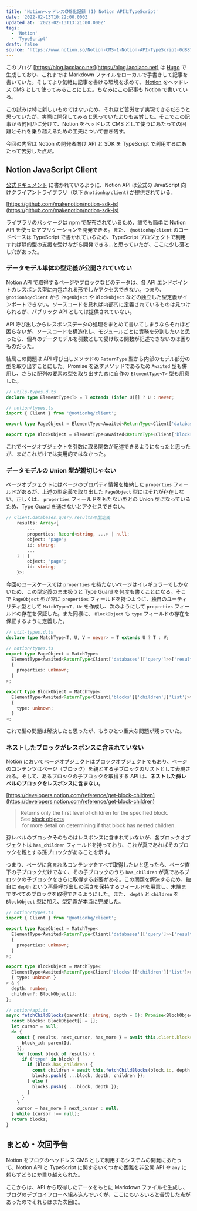 ```yaml
---
title: 'NotionヘッドレスCMS化記録 (1) Notion APIとTypeScript'
date: '2022-02-13T10:22:00.000Z'
updated_at: '2022-02-13T13:21:00.000Z'
tags:
  - 'Notion'
  - 'TypeScript'
draft: false
source: 'https://www.notion.so/Notion-CMS-1-Notion-API-TypeScript-0d887003a8d1457fa6bec484dfcb2346'
---
```


このブログ [https://blog.lacolaco.net](https://blog.lacolaco.net) は [Hugo](https://gohugo.io) で生成しており、これまでは Markdown ファイルをローカルで手書きして記事を書いていた。そしてより気軽に記事を書ける環境を求めて、 [Notion](https://notion.so) をヘッドレス CMS として使ってみることにした。ちなみにこの記事も Notion で書いている。

この試みは特に新しいものではないため、それほど苦労せず実現できるだろうと思っていたが、実際に開発してみると思っていたよりも苦労した。そこでこの記事から何回かに分けて、Notion をヘッドレス CMS として使うにあたっての困難とそれを乗り越えるための工夫について書き残す。

今回の内容は Notion の開発者向け API と SDK を TypeScript で利用するにあたって苦労した点だ。

## Notion JavaScript Client

[公式ドキュメント](https://developers.notion.com/docs/getting-started) に書かれているように、Notion API は公式の JavaScript 向けクライアントライブラリ（以下 `@notionhq/client`) が提供されている。

[https://github.com/makenotion/notion-sdk-js](https://github.com/makenotion/notion-sdk-js)

ライブラリのパッケージは npm で配布されているため、誰でも簡単に Notion API を使ったアプリケーションを開発できる。また、 `@notionhq/client` のコードベースは TypeScript で書かれているため、TypeScript プロジェクトで利用すれば静的型の支援を受けながら開発できる…と思っていたが、ここに少し落とし穴があった。

### データモデル単体の型定義が公開されていない

Notion API で取得するページやブロックなどのデータは、各 API エンドポイントのレスポンス型に内包される形でしかアクセスできない。つまり、`@notionhq/client` から `PageObject` や `BlockObject` などの独立した型定義がインポートできない。ソースコードを見れば内部的に定義されているものは見つけられるが、パブリック API としては提供されていない。

API 呼び出しからレスポンスデータの処理をまとめて書いてしまうならそれほど困らないが、ソースコードを構造化し、モジュールごとに責務を分割したいと思ったら、個々のデータモデルを引数として受け取る関数が記述できないのは困りものだった。

結局この問題は API 呼び出しメソッドの `ReturnType` 型から内部のモデル部分の型を取り出すことにした。Promise を返すメソッドであるため `Awaited` 型も併用し、さらに配列の要素の型を取り出すために自作の `ElementType<T>` 型も用意した。

```typescript
// utils-types.d.ts
declare type ElementType<T> = T extends (infer U)[] ? U : never;

// notion/types.ts
import { Client } from '@notionhq/client';

export type PageObject = ElementType<Awaited<ReturnType<Client['databases']['query']>>['results']>;

export type BlockObject = ElementType<Awaited<ReturnType<Client['blocks']['children']['list']>>['results']>;
```

これでページオブジェクトを引数に取る関数が記述できるようになったと思ったが、まだこれだけでは実用的ではなかった。

### データモデルの Union 型が親切じゃない

ページオブジェクトにはページのプロパティ情報を格納した `properties` フィールドがあるが、上述の型定義で取り出した `PageObject` 型にはそれが存在しない。正しくは、 `properties` フィールドをもたない型との Union 型になっているため、Type Guard を通さないとアクセスできない。

```typescript
// Client.databases.query.resultsの型定義
    results: Array<{
        ...
        properties: Record<string, ...> | null;
        object: "page";
        id: string;
        ...
    } | {
        object: "page";
        id: string;
    }>;
```

今回のユースケースでは `properties` を持たないページはイレギュラーでしかないため、この型定義のまま扱うと Type Guard を何度も書くことになる。そこで `PageObject` 型が常に `properties` フィールドを持つように、独自のユーティリティ型として `MatchType<T, U>` を作成し、次のようにして `properties` フィールドの存在を保証した。また同様に、 `BlockObject` も `type` フィールドの存在を保証するように定義した。

```typescript
// util-types.d.ts
declare type MatchType<T, U, V = never> = T extends U ? T : V;

// notion/types.ts
export type PageObject = MatchType<
  ElementType<Awaited<ReturnType<Client['databases']['query']>>['results']>,
  {
    properties: unknown;
  }
>;

export type BlockObject = MatchType<
  ElementType<Awaited<ReturnType<Client['blocks']['children']['list']>>['results']>,
  {
    type: unknown;
  }
>;
```

これで型の問題は解決したと思ったが、もうひとつ重大な問題が残っていた。

### ネストしたブロックがレスポンスに含まれていない

Notion においてページオブジェクトはブロックオブジェクトでもあり、ページのコンテンツはページ（ブロック）を親とする子ブロックのリストとして表現される。そして、あるブロックの子ブロックを取得する API は、**ネストした孫レベルのブロックをレスポンスに含まない**。

[https://developers.notion.com/reference/get-block-children](https://developers.notion.com/reference/get-block-children)

> Returns only the first level of children for the specified block. See [block objects](https://developers.notion.com/reference/block)  
>  for more detail on determining if that block has nested children.

孫レベルのブロックそのものはレスポンスに含まれていないが、各ブロックオブジェクトは `has_children` フィールドを持っており、これが真であればそのブロックを親とする孫ブロックがあることを示す。

つまり、ページに含まれるコンテンツをすべて取得したいと思ったら、ページ直下の子ブロックだけでなく、その子ブロックのうち `has_children` が真であるブロックの子ブロックをさらに取得する必要がある。この問題を解決するため、独自に `depth` という再帰呼び出しの深さを保持するフィールドを用意し、末端まですべてのブロックを取得できるようにした。また、 `depth` と `children` を `BlockObject` 型に加え、型定義が本当に完成した。

```typescript
// notion/types.ts
import { Client } from '@notionhq/client';

export type PageObject = MatchType<
  ElementType<Awaited<ReturnType<Client['databases']['query']>>['results']>,
  {
    properties: unknown;
  }
>;

export type BlockObject = MatchType<
  ElementType<Awaited<ReturnType<Client['blocks']['children']['list']>>['results']>,
  { type: unknown }
> & {
  depth: number;
  children?: BlockObject[];
};

// notion/api.ts
async fetchChildBlocks(parentId: string, depth = 0): Promise<BlockObject[]> {
  const blocks: BlockObject[] = [];
  let cursor = null;
  do {
    const { results, next_cursor, has_more } = await this.client.blocks.children.list({
      block_id: parentId,
    });
    for (const block of results) {
      if ('type' in block) {
        if (block.has_children) {
          const children = await this.fetchChildBlocks(block.id, depth + 1);
          blocks.push({ ...block, depth, children });
        } else {
          blocks.push({ ...block, depth });
        }
      }
    }
    cursor = has_more ? next_cursor : null;
  } while (cursor !== null);
  return blocks;
}
```

## まとめ・次回予告

Notion をブログのヘッドレス CMS として利用するシステムの開発にあたって、Notion API と TypeScript に関するいくつかの困難を非公開 API や `any` に頼らずどうにか乗り越えられた。

ここからは、API から取得したデータをもとに Markdown ファイルを生成し、ブログのデプロイフローへ組み込んでいくが、ここにもいろいろと苦労した点があったのでそれらはまた次回に。
